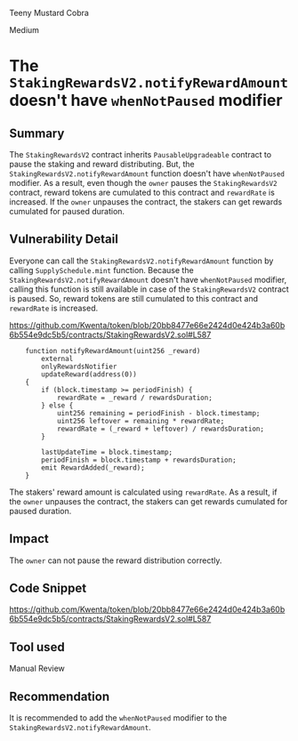 Teeny Mustard Cobra

Medium

# The `StakingRewardsV2.notifyRewardAmount` doesn't have `whenNotPaused` modifier

## Summary

The `StakingRewardsV2` contract inherits `PausableUpgradeable` contract to pause the staking and reward distributing.
But, the `StakingRewardsV2.notifyRewardAmount` function doesn't have `whenNotPaused` modifier.
As a result, even though the `owner` pauses the `StakingRewardsV2` contract, reward tokens are cumulated to this contract and `rewardRate` is increased.
If the `owner` unpauses the contract, the stakers can get rewards cumulated for paused duration.

## Vulnerability Detail

Everyone can call the `StakingRewardsV2.notifyRewardAmount` function by calling `SupplySchedule.mint` function.
Because the `StakingRewardsV2.notifyRewardAmount` doesn't have `whenNotPaused` modifier, calling this function is still available in case of the `StakingRewardsV2` contract is paused.
So, reward tokens are still cumulated to this contract and `rewardRate` is increased.

https://github.com/Kwenta/token/blob/20bb8477e66e2424d0e424b3a60b6b554e9dc5b5/contracts/StakingRewardsV2.sol#L587

```solidity
    function notifyRewardAmount(uint256 _reward)
        external
        onlyRewardsNotifier
        updateReward(address(0))
    {
        if (block.timestamp >= periodFinish) {
            rewardRate = _reward / rewardsDuration;
        } else {
            uint256 remaining = periodFinish - block.timestamp;
            uint256 leftover = remaining * rewardRate;
            rewardRate = (_reward + leftover) / rewardsDuration;
        }

        lastUpdateTime = block.timestamp;
        periodFinish = block.timestamp + rewardsDuration;
        emit RewardAdded(_reward);
    }
```

The stakers' reward amount is calculated using `rewardRate`.
As a result, if the `owner` unpauses the contract, the stakers can get rewards cumulated for paused duration.

## Impact

The `owner` can not pause the reward distribution correctly.

## Code Snippet

https://github.com/Kwenta/token/blob/20bb8477e66e2424d0e424b3a60b6b554e9dc5b5/contracts/StakingRewardsV2.sol#L587

## Tool used

Manual Review

## Recommendation

It is recommended to add the `whenNotPaused` modifier to the `StakingRewardsV2.notifyRewardAmount`.